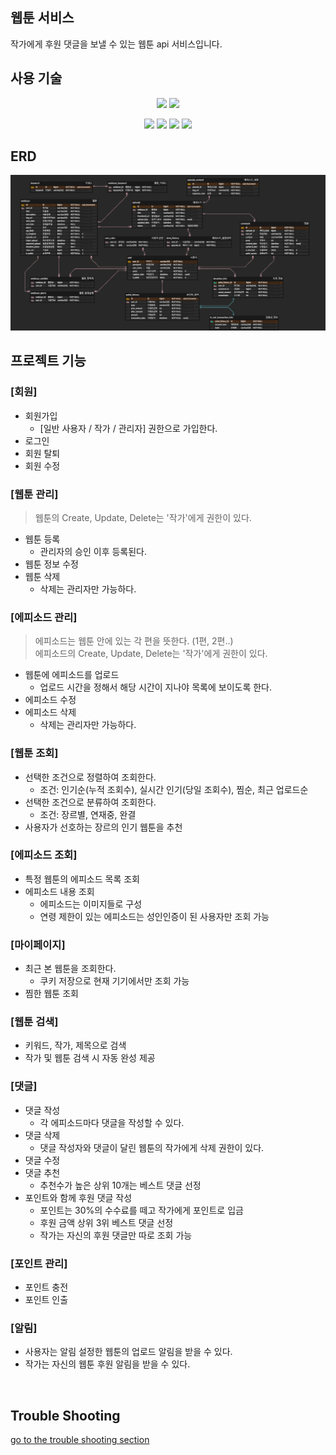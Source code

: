 ## 웹툰 서비스
작가에게 후원 댓글을 보낼 수 있는 웹툰 api 서비스입니다.

## 사용 기술
<div align=center>
<img src="https://img.shields.io/badge/Spring boot-6DB33F?style=for-the-badge&logo=springboot&logoColor=white"> <img src="https://img.shields.io/badge/Spring security-6DB33F?style=for-the-badge&logo=springsecurity&logoColor=white">
  
<img src="https://img.shields.io/badge/mysql-4479A1?style=for-the-badge&logo=mysql&logoColor=white"> <img src="https://img.shields.io/badge/Elastic Search-005571?style=for-the-badge&logo=elasticsearch&logoColor=white"> <img src="https://img.shields.io/badge/Redis-FF4438?style=for-the-badge&logo=redis&logoColor=white">
<img src="https://img.shields.io/badge/Amazon S3-569A31?style=for-the-badge&logo=amazons3&logoColor=white"> 
</div>

## ERD
<img src="https://github.com/p-yo00/webtoon/blob/main/doc/img/erd.png">

## 프로젝트 기능

### [회원]

- 회원가입
    - [일반 사용자 / 작가 / 관리자] 권한으로 가입한다.
- 로그인
- 회원 탈퇴
- 회원 수정

### [웹툰 관리]

> 웹툰의 Create, Update, Delete는 '작가'에게 권한이 있다.

- 웹툰 등록
    - 관리자의 승인 이후 등록된다.
- 웹툰 정보 수정
- 웹툰 삭제
    - 삭제는 관리자만 가능하다.

### [에피소드 관리]

> 에피소드는 웹툰 안에 있는 각 편을 뜻한다. (1편, 2편..)<br>
> 에피소드의 Create, Update, Delete는 '작가'에게 권한이 있다.

- 웹툰에 에피소드를 업로드
    - 업로드 시간을 정해서 해당 시간이 지나야 목록에 보이도록 한다.
- 에피소드 수정
- 에피소드 삭제
    - 삭제는 관리자만 가능하다.

### [웹툰 조회]

- 선택한 조건으로 정렬하여 조회한다.
   - 조건: 인기순(누적 조회수), 실시간 인기(당일 조회수), 찜순, 최근 업로드순
- 선택한 조건으로 분류하여 조회한다.
  - 조건: 장르별, 연재중, 완결
- 사용자가 선호하는 장르의 인기 웹툰을 추천

### [에피소드 조회]

- 특정 웹툰의 에피소드 목록 조회
- 에피소드 내용 조회
    - 에피소드는 이미지들로 구성
    - 연령 제한이 있는 에피소드는 성인인증이 된 사용자만 조회 가능

### [마이페이지]

- 최근 본 웹툰을 조회한다.
  - 쿠키 저장으로 현재 기기에서만 조회 가능
- 찜한 웹툰 조회

### [웹툰 검색]

- 키워드, 작가, 제목으로 검색
- 작가 및 웹툰 검색 시 자동 완성 제공

### [댓글]

- 댓글 작성
    - 각 에피소드마다 댓글을 작성할 수 있다.
- 댓글 삭제
    - 댓글 작성자와 댓글이 달린 웹툰의 작가에게 삭제 권한이 있다.
- 댓글 수정
- 댓글 추천
    - 추천수가 높은 상위 10개는 베스트 댓글 선정
- 포인트와 함께 후원 댓글 작성
    - 포인트는 30%의 수수료를 떼고 작가에게 포인트로 입금
    - 후원 금액 상위 3위 베스트 댓글 선정
    - 작가는 자신의 후원 댓글만 따로 조회 가능

### [포인트 관리]

- 포인트 충전
- 포인트 인출

### [알림]

- 사용자는 알림 설정한 웹툰의 업로드 알림을 받을 수 있다.
- 작가는 자신의 웹툰 후원 알림을 받을 수 있다.

<br>

## Trouble Shooting
[go to the trouble shooting section](doc/TROUBLE_SHOOTING.md)

